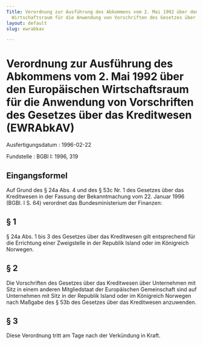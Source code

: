 ```yaml
---
Title: Verordnung zur Ausführung des Abkommens vom 2. Mai 1992 über den Europäischen
  Wirtschaftsraum für die Anwendung von Vorschriften des Gesetzes über das Kreditwesen
layout: default
slug: ewrabkav

---
```


# Verordnung zur Ausführung des Abkommens vom 2. Mai 1992 über den Europäischen Wirtschaftsraum für die Anwendung von Vorschriften des Gesetzes über das Kreditwesen (EWRAbkAV)

Ausfertigungsdatum
:   1996-02-22

Fundstelle
:   BGBl I: 1996, 319



## Eingangsformel

Auf Grund des § 24a Abs. 4 und des § 53c Nr. 1 des Gesetzes über das
Kreditwesen in der Fassung der Bekanntmachung vom 22. Januar 1996
(BGBl. I S. 64) verordnet das Bundesministerium der Finanzen:


## § 1

§ 24a Abs. 1 bis 3 des Gesetzes über das Kreditwesen gilt entsprechend
für die Errichtung einer Zweigstelle in der Republik Island oder im
Königreich Norwegen.


## § 2

Die Vorschriften des Gesetzes über das Kreditwesen über Unternehmen
mit Sitz in einem anderen Mitgliedstaat der Europäischen Gemeinschaft
sind auf Unternehmen mit Sitz in der Republik Island oder im
Königreich Norwegen nach Maßgabe des § 53b des Gesetzes über das
Kreditwesen anzuwenden.


## § 3

Diese Verordnung tritt am Tage nach der Verkündung in Kraft.

